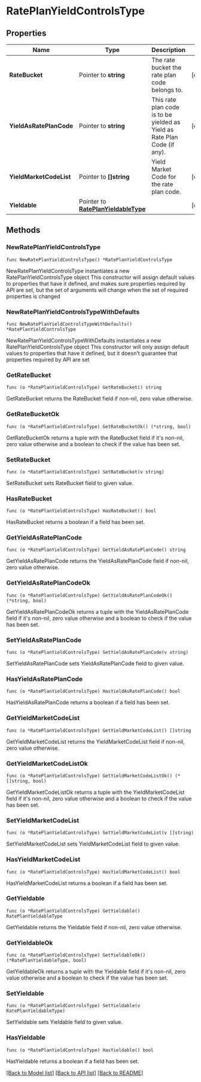 # RatePlanYieldControlsType

## Properties

Name | Type | Description | Notes
------------ | ------------- | ------------- | -------------
**RateBucket** | Pointer to **string** | The rate bucket the rate plan code belongs to. | [optional] 
**YieldAsRatePlanCode** | Pointer to **string** | This rate plan code is to be yielded as Yield as Rate Plan Code (if any). | [optional] 
**YieldMarketCodeList** | Pointer to **[]string** | Yield Market Code for the rate plan code. | [optional] 
**Yieldable** | Pointer to [**RatePlanYieldableType**](RatePlanYieldableType.md) |  | [optional] 

## Methods

### NewRatePlanYieldControlsType

`func NewRatePlanYieldControlsType() *RatePlanYieldControlsType`

NewRatePlanYieldControlsType instantiates a new RatePlanYieldControlsType object
This constructor will assign default values to properties that have it defined,
and makes sure properties required by API are set, but the set of arguments
will change when the set of required properties is changed

### NewRatePlanYieldControlsTypeWithDefaults

`func NewRatePlanYieldControlsTypeWithDefaults() *RatePlanYieldControlsType`

NewRatePlanYieldControlsTypeWithDefaults instantiates a new RatePlanYieldControlsType object
This constructor will only assign default values to properties that have it defined,
but it doesn't guarantee that properties required by API are set

### GetRateBucket

`func (o *RatePlanYieldControlsType) GetRateBucket() string`

GetRateBucket returns the RateBucket field if non-nil, zero value otherwise.

### GetRateBucketOk

`func (o *RatePlanYieldControlsType) GetRateBucketOk() (*string, bool)`

GetRateBucketOk returns a tuple with the RateBucket field if it's non-nil, zero value otherwise
and a boolean to check if the value has been set.

### SetRateBucket

`func (o *RatePlanYieldControlsType) SetRateBucket(v string)`

SetRateBucket sets RateBucket field to given value.

### HasRateBucket

`func (o *RatePlanYieldControlsType) HasRateBucket() bool`

HasRateBucket returns a boolean if a field has been set.

### GetYieldAsRatePlanCode

`func (o *RatePlanYieldControlsType) GetYieldAsRatePlanCode() string`

GetYieldAsRatePlanCode returns the YieldAsRatePlanCode field if non-nil, zero value otherwise.

### GetYieldAsRatePlanCodeOk

`func (o *RatePlanYieldControlsType) GetYieldAsRatePlanCodeOk() (*string, bool)`

GetYieldAsRatePlanCodeOk returns a tuple with the YieldAsRatePlanCode field if it's non-nil, zero value otherwise
and a boolean to check if the value has been set.

### SetYieldAsRatePlanCode

`func (o *RatePlanYieldControlsType) SetYieldAsRatePlanCode(v string)`

SetYieldAsRatePlanCode sets YieldAsRatePlanCode field to given value.

### HasYieldAsRatePlanCode

`func (o *RatePlanYieldControlsType) HasYieldAsRatePlanCode() bool`

HasYieldAsRatePlanCode returns a boolean if a field has been set.

### GetYieldMarketCodeList

`func (o *RatePlanYieldControlsType) GetYieldMarketCodeList() []string`

GetYieldMarketCodeList returns the YieldMarketCodeList field if non-nil, zero value otherwise.

### GetYieldMarketCodeListOk

`func (o *RatePlanYieldControlsType) GetYieldMarketCodeListOk() (*[]string, bool)`

GetYieldMarketCodeListOk returns a tuple with the YieldMarketCodeList field if it's non-nil, zero value otherwise
and a boolean to check if the value has been set.

### SetYieldMarketCodeList

`func (o *RatePlanYieldControlsType) SetYieldMarketCodeList(v []string)`

SetYieldMarketCodeList sets YieldMarketCodeList field to given value.

### HasYieldMarketCodeList

`func (o *RatePlanYieldControlsType) HasYieldMarketCodeList() bool`

HasYieldMarketCodeList returns a boolean if a field has been set.

### GetYieldable

`func (o *RatePlanYieldControlsType) GetYieldable() RatePlanYieldableType`

GetYieldable returns the Yieldable field if non-nil, zero value otherwise.

### GetYieldableOk

`func (o *RatePlanYieldControlsType) GetYieldableOk() (*RatePlanYieldableType, bool)`

GetYieldableOk returns a tuple with the Yieldable field if it's non-nil, zero value otherwise
and a boolean to check if the value has been set.

### SetYieldable

`func (o *RatePlanYieldControlsType) SetYieldable(v RatePlanYieldableType)`

SetYieldable sets Yieldable field to given value.

### HasYieldable

`func (o *RatePlanYieldControlsType) HasYieldable() bool`

HasYieldable returns a boolean if a field has been set.


[[Back to Model list]](../README.md#documentation-for-models) [[Back to API list]](../README.md#documentation-for-api-endpoints) [[Back to README]](../README.md)


